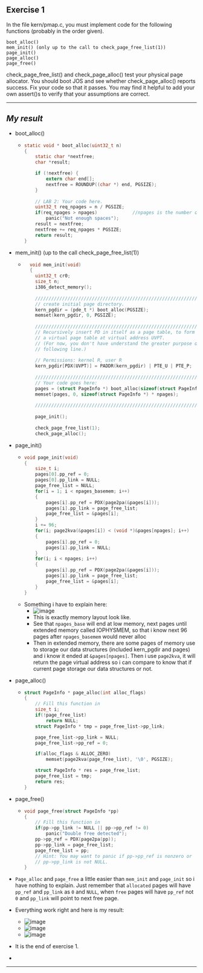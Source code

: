 **Exercise 1**
---

In the file kern/pmap.c, you must implement code for the following functions (probably in the order given).
```
boot_alloc()
mem_init() (only up to the call to check_page_free_list(1))
page_init()
page_alloc()
page_free()
```
check_page_free_list() and check_page_alloc() test your physical page allocator. You should boot JOS and see whether check_page_alloc() reports success. Fix your code so that it passes. You may find it helpful to add your own assert()s to verify that your assumptions are correct.

---

***My result***
---

- boot_alloc()
  - ```c
    static void * boot_alloc(uint32_t n)
    {
    	static char *nextfree;
    	char *result;
  
    	if (!nextfree) {
    		extern char end[];
    		nextfree = ROUNDUP((char *) end, PGSIZE);
    	}
    	
    	// LAB 2: Your code here.
    	uint32_t req_npages = n / PGSIZE;
    	if(req_npages > npages)				//npages is the number of available memory page
    		panic("Not enough spaces");
    	result = nextfree;
    	nextfree += req_npages * PGSIZE;
    	return result;
    }
    ```
    
- mem_init() (up to the call check_page_free_list(1))
  - ```c
      void mem_init(void)
      {
      	uint32_t cr0;
      	size_t n;
      	i386_detect_memory();
      
      	//////////////////////////////////////////////////////////////////////
      	// create initial page directory.
      	kern_pgdir = (pde_t *) boot_alloc(PGSIZE);
      	memset(kern_pgdir, 0, PGSIZE);
      
      	//////////////////////////////////////////////////////////////////////
      	// Recursively insert PD in itself as a page table, to form
      	// a virtual page table at virtual address UVPT.
      	// (For now, you don't have understand the greater purpose of the
      	// following line.)
      
      	// Permissions: kernel R, user R
      	kern_pgdir[PDX(UVPT)] = PADDR(kern_pgdir) | PTE_U | PTE_P;
      
      	//////////////////////////////////////////////////////////////////////
      	// Your code goes here:
      	pages = (struct PageInfo *) boot_alloc(sizeof(struct PageInfo *) * npages);
      	memset(pages, 0, sizeof(struct PageInfo *) * npages);
      
      	//////////////////////////////////////////////////////////////////////
      
      	page_init();
      
      	check_page_free_list(1);
      	check_page_alloc();
     ```
    
- page_init()
  - ```c
    void page_init(void)
    {
    	size_t i;
    	pages[0].pp_ref = 0;
    	pages[0].pp_link = NULL;
    	page_free_list = NULL;
    	for(i = 1; i < npages_basemem; i++)
    	{
    		pages[i].pp_ref = PDX(page2pa(&pages[i]));
    		pages[i].pp_link = page_free_list;
    		page_free_list = &pages[i];
    	}
    	i += 96;
    	for(i; page2kva(&pages[i]) < (void *)&pages[npages]; i++)
    	{
    		pages[i].pp_ref = 0;
    		pages[i].pp_link = NULL;
    	}
    	for(i; i < npages; i++)
    	{
    		pages[i].pp_ref = PDX(page2pa(&pages[i]));
    		pages[i].pp_link = page_free_list;
    		page_free_list = &pages[i];
    	}
    }
    ```
  - Something i have to explain here:
    - ![image](https://github.com/vilesport/General-Xv6/assets/89498002/6580ab9b-3067-4598-ba97-3c010636dc41)
    - This is exactly memory layout look like.
    - See that `npages_base` will end at low memory, next pages until extended memory called IOPHYSMEM, so that i know next 96 pages after `npages_basemem` would never alloc
    - Then in extended memory, there are some pages of memory use to storage our data structures (included kern_pgdir and pages) and i know it ended at `&pages[npages]`. Then i use `page2kva`, it will return the page virtual address so i can compare to know that if current page storage our data structures or not.

- page_alloc()
  - ```c
    struct PageInfo * page_alloc(int alloc_flags)
    {
    	// Fill this function in
    	size_t i;
    	if(!page_free_list)
    		return NULL;
    	struct PageInfo * tmp = page_free_list->pp_link;
    
    	page_free_list->pp_link = NULL;
    	page_free_list->pp_ref = 0;
    
    	if(alloc_flags & ALLOC_ZERO)
    		memset(page2kva(page_free_list), '\0', PGSIZE);
    
    	struct PageInfo * res = page_free_list;
    	page_free_list = tmp;
    	return res;
    }
    ```
- page_free()
  - ```c
    void page_free(struct PageInfo *pp)
    {
    	// Fill this function in
    	if(pp->pp_link != NULL || pp->pp_ref != 0)
    		panic("Double free detected");
    	pp->pp_ref = PDX(page2pa(pp));
    	pp->pp_link = page_free_list;
    	page_free_list = pp;
    	// Hint: You may want to panic if pp->pp_ref is nonzero or
    	// pp->pp_link is not NULL.
    }
    ```
- `Page_alloc` and `page_free` a little easier than `mem_init` and `page_init` so i have nothing to explain. Just remember that `allocated` pages will have `pp_ref` and `pp_link` as `0` and `NULL`, when `free` pages will have `pp_ref` not `0` and `pp_link` will point to next free page.
- Everything work right and here is my result:
  - ![image](https://github.com/vilesport/General-Xv6/assets/89498002/ee1c14c9-c166-49cc-9d32-f5c073c12b5c)
  - ![image](https://github.com/vilesport/General-Xv6/assets/89498002/2b429aca-9b1b-40b3-a03a-77d1bebb95fd)
  - ![image](https://github.com/vilesport/General-Xv6/assets/89498002/d2b6f320-1828-4068-8ed4-f4c1841e6be9)
- It is the end of exercise 1.
- 
---
